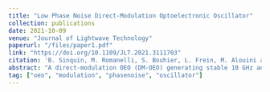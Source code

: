 ```yaml
---
title: "Low Phase Noise Direct-Modulation Optoelectronic Oscillator"
collection: publications
date: 2021-10-09
venue: "Journal of Lightwave Technology"
paperurl: "/files/paper1.pdf"
link: "https://doi.org/10.1109/JLT.2021.3111703"
citation: 'B. Sinquin, M. Romanelli, S. Bouhier, L. Frein, M. Alouini and M. Vallet, "Low Phase Noise Direct-Modulation Optoelectronic Oscillator," in Journal of Lightwave Technology, vol. <b>39</b>, no. 24, pp. 7788-7793 (2021)'
abstract: "A direct-modulation OEO (DM-OEO) generating stable 10 GHz and 20 GHz signals is presented. A single loop and a dual loop approach are implemented and compared. We show an output signal of 15 dBm RF power, and a phase noise as low as −135 dBc/Hz at 10 kHz offset from the 10 GHz carrier. The 20 GHz second harmonic exhibits a noise level of −127 dBc/Hz at 10 kHz. A high spur level reduction is also obtained in the dual loop architecture."
tag: ["oeo", "modulation", "phasenoise", "oscillator"]
---
```

